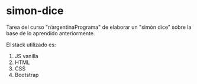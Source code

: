 # simon-dice
 
 Tarea del curso "r/argentinaPrograma" de elaborar un "simón dice" sobre la base de lo aprendido anteriormente.

El stack utilizado es:
1. JS vanilla
2. HTML
3. CSS
4. Bootstrap